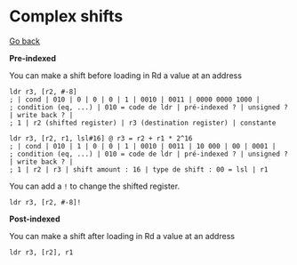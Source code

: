 # Complex shifts

[Go back](../..)

**Pre-indexed**

You can make a shift before loading in Rd a value at an address

```asm6502
ldr r3, [r2, #-8]
; | cond | 010 | 0 | 0 | 0 | 1 | 0010 | 0011 | 0000 0000 1000 |
; condition (eq, ...) | 010 = code de ldr | pré-indexed ? | unsigned ? | write back ? |
; 1 | r2 (shifted register) | r3 (destination register) | constante

ldr r3, [r2, r1, lsl#16] @ r3 = r2 + r1 * 2^16
; | cond | 010 | 1 | 0 | 0 | 1 | 0010 | 0011 | 10 000 | 00 | 0001 |
; condition (eq, ...) | 010 = code de ldr | pré-indexed ? | unsigned ? | write back ? |
; 1 | r2 | r3 | shift amount : 16 | type de shift : 00 = lsl | r1
```

You can add a `!` to change the shifted register.

```asm6502
ldr r3, [r2, #-8]!
```

**Post-indexed**

You can make a shift after loading in Rd a value at an address

```asm6502
ldr r3, [r2], r1
```